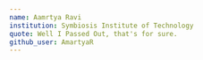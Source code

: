 ```yaml
---
name: Aamrtya Ravi
institution: Symbiosis Institute of Technology
quote: Well I Passed Out, that's for sure.
github_user: AmartyaR
---
```

